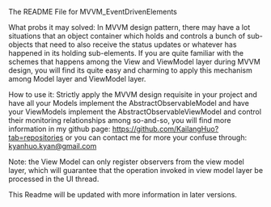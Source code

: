 The README File for MVVM_EventDrivenElements

What probs it may solved:
In MVVM design pattern, there may have a lot situations that an object container which holds and controls a bunch
of sub-objects that need to also receive the status updates or whatever has happened in its holding sub-elements. If you
are quite familiar with the schemes that happens among the View and ViewModel layer during MVVM design, you will find
its quite easy and charming to apply this mechanism among Model layer and ViewModel layer.

How to use it:
Strictly apply the MVVM design requisite in your project and have all your Models implement the
AbstractObservableModel
and have your ViewModels implement the
AbstractObservableViewModel
and control their monitoring relationships among so-and-so, you will find more information in my github page:
https://github.com/KailangHuo?tab=repositories
or you can contact me for more your confuse through: kyanhuo.kyan@gmail.com

Note: the View Model can only register observers from the view model layer, which will guarantee that the operation 
invoked in view model layer be processed in the UI thread.

This Readme will be updated with more information in later versions.